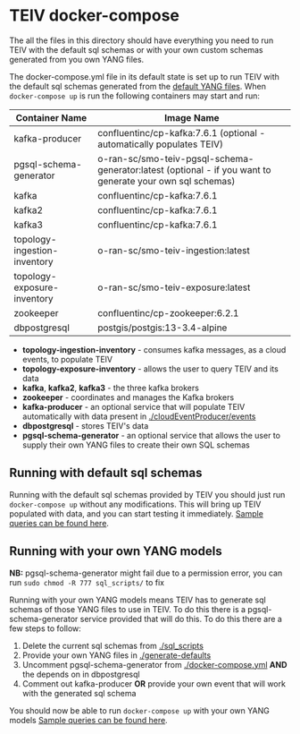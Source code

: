 # TEIV docker-compose

The all the files in this directory should have everything you need to run TEIV with the default sql schemas or with
your own custom schemas generated from you own YANG files.

The docker-compose.yml file in its default state is set up to run TEIV with the default sql schemas generated from the
[default YANG files](../teiv/src/main/resources/models). When ``docker-compose up`` is run the following containers
may start and run:

| Container Name               | Image Name                                                                                                |
|------------------------------|-----------------------------------------------------------------------------------------------------------|
| kafka-producer               | confluentinc/cp-kafka:7.6.1 (optional - automatically populates TEIV)                                     |
| pgsql-schema-generator       | o-ran-sc/smo-teiv-pgsql-schema-generator:latest (optional - if you want to generate your own sql schemas) |
| kafka                        | confluentinc/cp-kafka:7.6.1                                                                               |
| kafka2                       | confluentinc/cp-kafka:7.6.1                                                                               |
| kafka3                       | confluentinc/cp-kafka:7.6.1                                                                               |
| topology-ingestion-inventory | o-ran-sc/smo-teiv-ingestion:latest                                                                        |
| topology-exposure-inventory  | o-ran-sc/smo-teiv-exposure:latest                                                                         |
| zookeeper                    | confluentinc/cp-zookeeper:6.2.1                                                                           |
| dbpostgresql                 | postgis/postgis:13-3.4-alpine                                                                             |

- **topology-ingestion-inventory** - consumes kafka messages, as a cloud events, to populate TEIV
- **topology-exposure-inventory** - allows the user to query TEIV and its data
- **kafka**, **kafka2**, **kafka3** - the three kafka brokers
- **zookeeper** - coordinates and manages the Kafka brokers
- **kafka-producer** - an optional service that will populate TEIV automatically with data present in
  [./cloudEventProducer/events](./cloudEventProducer/events)
- **dbpostgresql** - stores TEIV's data
- **pgsql-schema-generator** - an optional service that allows the user to supply their own YANG files to create their
  own SQL schemas

## Running with default sql schemas

Running with the default sql schemas provided by TEIV you should just run ``docker-compose up`` without any
modifications.
This will bring up TEIV populated with data, and you can start testing it immediately.
[Sample queries can be found here](https://lf-o-ran-sc.atlassian.net/wiki/spaces/SMO/pages/13567704/Sample+TEIV+Queries).

## Running with your own YANG models

**NB:** pgsql-schema-generator might fail due to a permission error, you can run ``sudo chmod -R 777 sql_scripts/`` to 
fix

Running with your own YANG models means TEIV has to generate sql schemas of those YANG files to use in TEIV. To do this
there is a pgsql-schema-generator service provided that will do this. To do this there are a few steps to follow:

1. Delete the current sql schemas from [./sql_scripts](./sql_scripts)
2. Provide your own YANG files in [./generate-defaults](./generate-defaults)
3. Uncomment pgsql-schema-generator from [./docker-compose.yml](./docker-compose.yml) **AND** the depends on in
   dbpostgresql
4. Comment out kafka-producer **OR** provide your own event that will work with the generated sql schema

You should now be able to run ``docker-compose up`` with your own YANG models
[Sample queries can be found here](https://lf-o-ran-sc.atlassian.net/wiki/spaces/SMO/pages/13567704/Sample+TEIV+Queries).